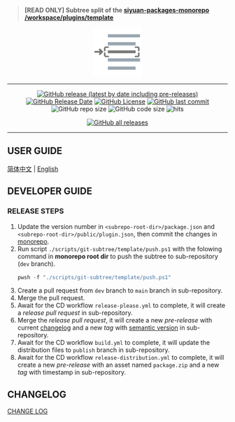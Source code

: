 > **[READ ONLY] Subtree split of the [siyuan-packages-monorepo](https://github.com/Zuoqiu-Yingyi/siyuan-packages-monorepo) [/workspace/plugins/template](https://github.com/Zuoqiu-Yingyi/siyuan-packages-monorepo/tree/main/workspace/plugins/template)**

<div align="center">
<img alt="icon" src="./public/icon.png" style="width: 8em; height: 8em;">

---
[![GitHub release (latest by date including pre-releases)](https://img.shields.io/github/v/release/Zuoqiu-Yingyi/siyuan-plugin-template?include_prereleases&style=flat-square)](https://github.com/Zuoqiu-Yingyi/siyuan-plugin-template/releases/latest)
[![GitHub Release Date](https://img.shields.io/github/release-date/Zuoqiu-Yingyi/siyuan-plugin-template?style=flat-square)](https://github.com/Zuoqiu-Yingyi/siyuan-plugin-template/releases/latest)
[![GitHub License](https://img.shields.io/github/license/Zuoqiu-Yingyi/siyuan-plugin-template?style=flat-square)](https://github.com/Zuoqiu-Yingyi/siyuan-plugin-template/blob/main/LICENSE)
[![GitHub last commit](https://img.shields.io/github/last-commit/Zuoqiu-Yingyi/siyuan-plugin-template?style=flat-square)](https://github.com/Zuoqiu-Yingyi/siyuan-plugin-template/commits/main)
![GitHub repo size](https://img.shields.io/github/repo-size/Zuoqiu-Yingyi/siyuan-plugin-template?style=flat-square)
![GitHub code size](https://img.shields.io/github/languages/code-size/Zuoqiu-Yingyi/siyuan-plugin-template.svg?style=flat-square)
![hits](https://hits.b3log.org/Zuoqiu-Yingyi/siyuan-plugin-template.svg)
<!-- ![jsDelivr hits (GitHub)](https://img.shields.io/jsdelivr/gh/hy/Zuoqiu-Yingyi/siyuan-packages-template?style=flat-square) -->
[![GitHub all releases](https://img.shields.io/github/downloads/Zuoqiu-Yingyi/siyuan-plugin-template/total?style=flat-square)](https://github.com/Zuoqiu-Yingyi/siyuan-plugin-template/releases)

---
</div>

## USER GUIDE

[简体中文](./public/README_zh_CN.md) \| [English](./public/README.md)

## DEVELOPER GUIDE

### RELEASE STEPS

1. Update the version number in `<subrepo-root-dir>/package.json` and `<subrepo-root-dir>/public/plugin.json`, then commit the changes in [monorepo](https://github.com/Zuoqiu-Yingyi/siyuan-packages-monorepo).
2. Run script `./scripts/git-subtree/template/push.ps1` with the folowing command in **monorepo root dir** to push the subtree to sub-repository (`dev` branch).
   ```powershell
   pwsh -f "./scripts/git-subtree/template/push.ps1"
   ```
3. Create a pull request from `dev` branch to `main` branch in sub-repository.
4. Merge the pull request.
5. Await for the CD workflow `release-please.yml` to complete, it will create a *release pull request* in sub-repository.
6. Merge the *release pull request*, it will create a new *pre-release* with current [changelog](./CHANGELOG.md) and a new *tag* with [semantic version](https://semver.org/) in sub-repository.
7. Await for the CD workflow `build.yml` to complete, it will update the distribution files to `publish` branch in sub-repository.
8. Await for the CD workflow `release-distribution.yml` to complete, it will create a new *pre-release* with an asset named `package.zip` and a new *tag* with timestamp in sub-repository.

## CHANGELOG

[CHANGE LOG](./CHANGELOG.md)
